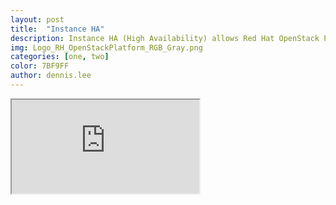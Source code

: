 ```yaml
---
layout: post
title:  "Instance HA"
description: Instance HA (High Availability) allows Red Hat OpenStack Platform to automatically evacuate and re-spawn instances on a different Compute node when their host Compute node fails. Instance HA works on shared storage or local storage environments, which means that evacuated instances maintain the same network configuration (static IP, floating IP, and so on) and the same characteristics inside the new host, even if they are spawned from scratch. This article describes how to implement and test Instance HA on RHOSPv13 using TripleO. In this scenario, ceph is used as the shared storage.
img: Logo_RH_OpenStackPlatform_RGB_Gray.png
categories: [one, two]
color: 7BF9FF
author: dennis.lee
---
```


<iframe src="https://docs.google.com/document/d/e/2PACX-1vTabgNBZdhg9Ho07Wuws-lo6QNCoXqX-w3GAfKvQejVHH9l-DYZaihany-qq7A6bNH8973wq4wKgnnW/pub?embedded=true"></iframe>
